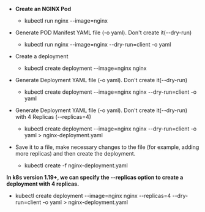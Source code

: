 - **Create an NGINX Pod**
  - kubectl run nginx --image=nginx

- Generate POD Manifest YAML file (-o yaml). Don't create it(--dry-run)
  - kubectl run nginx --image=nginx --dry-run=client -o yaml

- Create a deployment
  - kubectl create deployment --image=nginx nginx
- Generate Deployment YAML file (-o yaml). Don't create it(--dry-run)
  - kubectl create deployment --image=nginx nginx --dry-run=client -o yaml
- Generate Deployment YAML file (-o yaml). Don't create it(--dry-run) with 4 Replicas (--replicas=4)
  - kubectl create deployment --image=nginx nginx --dry-run=client -o yaml > nginx-deployment.yaml
- Save it to a file, make necessary changes to the file (for example, adding more replicas) and then create the deployment.
  - kubectl create -f nginx-deployment.yaml

**In k8s version 1.19+, we can specify the --replicas option to create a deployment with 4 replicas.** 
- kubectl create deployment --image=nginx nginx --replicas=4 --dry-run=client -o yaml > nginx-deployment.yaml
